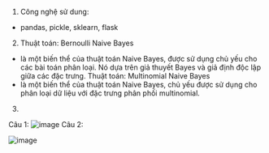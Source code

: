 1. Công nghệ sử dung:
- pandas, pickle, sklearn, flask

2. Thuật toán: Bernoulli Naive Bayes 
- là một biến thể của thuật toán Naive Bayes, được sử dụng chủ yếu cho các bài toán phân loại. Nó dựa trên giả thuyết Bayes và giả định độc lập giữa các đặc trưng.
Thuật toán: Multinomial Naive Bayes 
- là một biến thể của thuật toán Naive Bayes, chủ yếu được sử dụng cho phân loại dữ liệu với đặc trưng phân phối multinomial. 
3.
  Câu 1:
  ![image](https://github.com/user-attachments/assets/43f69672-dba8-4da7-b809-302429537153)
  Câu 2:
  
  ![image](https://github.com/user-attachments/assets/53f55a10-74ea-4954-843c-67e35f6ecd1e)
